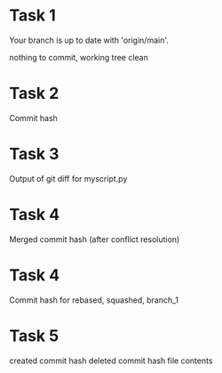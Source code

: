 # Task 1

Your branch is up to date with 'origin/main'.

nothing to commit, working tree clean 

# Task 2

Commit hash

# Task 3

Output of git diff for myscript.py

# Task 4

Merged commit hash (after conflict resolution)

# Task 4

Commit hash for rebased, squashed, branch_1

# Task 5 

created commit hash
deleted commit hash
file contents
